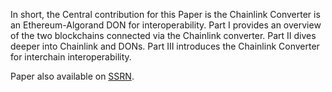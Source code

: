 In short, the Central contribution for this Paper is the Chainlink Converter is an Ethereum-Algorand DON for interoperability. Part I provides an overview of the two blockchains connected via the Chainlink converter. Part II dives deeper into Chainlink and DONs. Part III introduces the Chainlink Converter for interchain interoperability.

Paper also available on [SSRN](https://papers.ssrn.com/sol3/papers.cfm?abstract_id=4116942).
